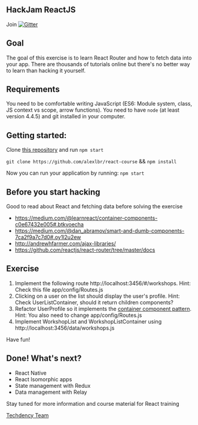 ## HackJam ReactJS

Join [![Gitter](https://badges.gitter.im/hackages/hackjam-react.svg)](https://gitter.im/alexlbr/react-course?utm_source=badge&utm_medium=badge&utm_campaign=pr-badge)

## Goal
The goal of this exercise is to learn React Router and how to fetch data into your app. There are thousands of tutorials online but there's no better way to learn than hacking it yourself.

## Requirements
You need to be comfortable writing JavaScript (ES6: Module system, class, JS context vs scope, arrow functions).
You need to have `node` (at least version 4.4.5) and git installed in your computer.

## Getting started:

Clone [this repository](https://github.com/alexlbr/react-course) and run `npm start`

`git clone https://github.com/alexlbr/react-course` && `npm install`

Now you can run your application by running: `npm start`

## Before you start hacking 

Good to read about React and fetching data before solving the exercise

- https://medium.com/@learnreact/container-components-c0e67432e005#.btkvoecha
- https://medium.com/@dan_abramov/smart-and-dumb-components-7ca2f9a7c7d0#.oy1l2u2ew
- http://andrewhfarmer.com/ajax-libraries/
- https://github.com/reactjs/react-router/tree/master/docs 

## Exercise

1. Implement the following route http://localhost:3456/#/workshops. Hint: Check this file app/config/Routes.js
2. Clicking on a user on the list should display the user's profile. Hint:  Check UserListContainer, should it return children components?  
3. Refactor UserProfile so it implements the [container component pattern](https://medium.com/@learnreact/container-components-c0e67432e005). Hint: You also need to change app/config/Routes.js
4. Implement WorkshopList and WorkshopListContainer using http://localhost:3456/data/workshops.js

Have fun!

## Done! What's next?

- React Native
- React Isomorphic apps
- State management with Redux
- Data management with Relay

Stay tuned for more information and course material for React training

[Techdency Team](https://techdency.com)